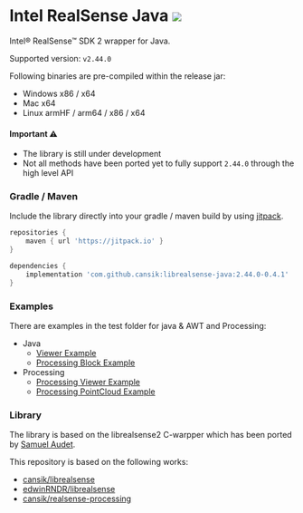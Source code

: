 # Intel RealSense Java [![](https://jitpack.io/v/cansik/librealsense-java.svg)](https://jitpack.io/#cansik/librealsense-java)
Intel® RealSense™ SDK 2 wrapper for Java.

Supported version: `v2.44.0`

Following binaries are pre-compiled within the release jar:

- Windows x86 / x64
- Mac x64
- Linux armHF / arm64 / x86 / x64

#### Important ⚠️
- The library is still under development
- Not all methods have been ported yet to fully support `2.44.0` through the high level API

### Gradle / Maven
Include the library directly into your gradle / maven build by using [jitpack](https://jitpack.io/#cansik/librealsense-java).

```groovy
repositories {
    maven { url 'https://jitpack.io' }
}

dependencies {
    implementation 'com.github.cansik:librealsense-java:2.44.0-0.4.1'
}
```

### Examples

There are examples in the test folder for java & AWT and Processing:

- Java
  - [Viewer Example](https://github.com/cansik/librealsense-java/blob/master/src/test/java/org/intel/rs/ui/SimpleImageViewer.java)
  - [Processing Block Example](https://github.com/cansik/librealsense-java/blob/master/src/test/java/org/intel/rs/ui/ProcessingBlockTest.java)
- Processing
  - [Processing Viewer Example](https://github.com/cansik/librealsense-java/blob/master/src/test/java/processing/ProcessingViewer.java)
  - [Processing PointCloud Example](https://github.com/cansik/librealsense-java/blob/master/src/test/java/processing/ProcessingPointCloudViewer.java)

### Library

The library is based on the librealsense2 C-warpper which has been ported by [Samuel Audet](https://github.com/saudet).

This repository is based on the following works:

- [cansik/librealsense](https://github.com/cansik/librealsense/tree/master/wrappers/java)
- [edwinRNDR/librealsense](https://github.com/edwinRNDR/librealsense)
- [cansik/realsense-processing](https://github.com/cansik/realsense-processing)
